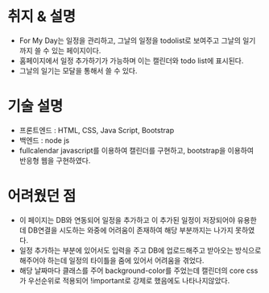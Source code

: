 # 취지 & 설명
- For My Day는 일정을 관리하고, 그날의 일정을 todolist로 보여주고 그날의 일기까지 쓸 수 있는 페이지이다.
- 홈페이지에서 일정 추가하기가 가능하며 이는 캘린더와 todo list에 표시된다.
- 그날의 일기는 모달을 통해서 쓸 수 있다.

# 기술 설명
- 프론트엔드 : HTML, CSS, Java Script, Bootstrap
- 백엔드 : node js
- fullcalendar javascript를 이용하여 캘린더를 구현하고, bootstrap을 이용하여 반응형 웹을 구현하였다.

# 어려웠던 점
- 이 페이지는 DB와 연동되어 일정을 추가하고 이 추가된 일정이 저장되어야 유용한데 DB연결을 시도하는 와중에 어려움이 존재하여 해당 부분까지는 나가지 못하였다.
- 일정 추가하는 부분에 있어서도 입력을 주고 DB에 업로드해주고 받아오는 방식으로 해주어야 하는데 일정의 타이틀을 줌에 있어서 어려움을 겪었다.
- 해당 날짜마다 클래스를 주어 background-color를 주었는데 캘린더의 core css가 우선순위로 적용되어 !important로 강제로 했음에도  나타나지않았다.